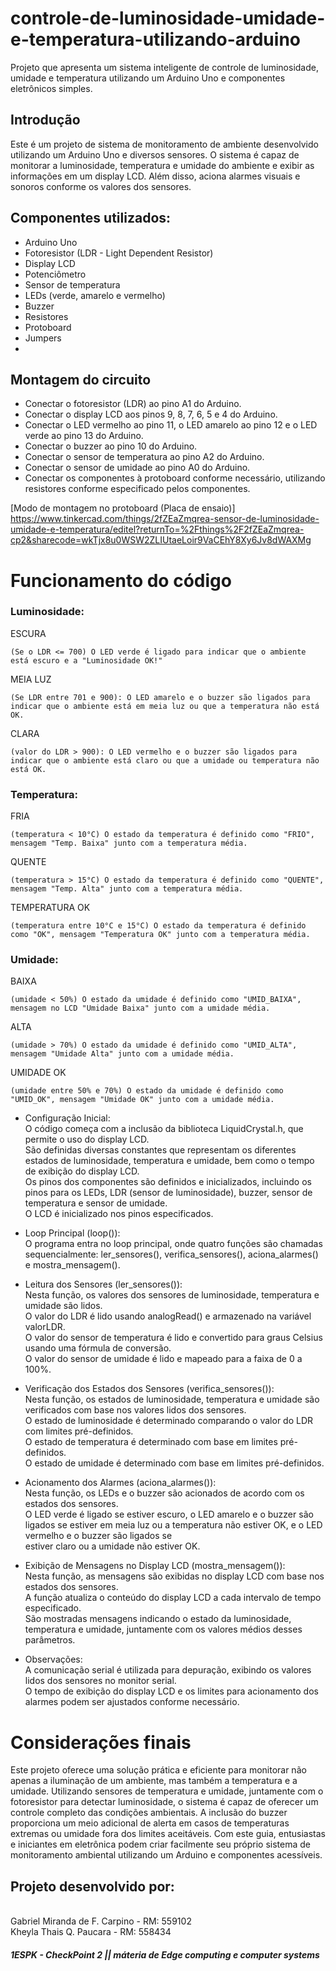 # controle-de-luminosidade-umidade-e-temperatura-utilizando-arduino
Projeto que apresenta um sistema inteligente de controle de luminosidade, umidade e temperatura utilizando um Arduino Uno e componentes eletrônicos simples.

## Introdução
Este é um projeto de sistema de monitoramento de ambiente desenvolvido utilizando um Arduino Uno e diversos sensores. O sistema é capaz de monitorar a luminosidade, temperatura e umidade do ambiente e exibir as informações em um display LCD. Além disso, aciona alarmes visuais e sonoros conforme os valores dos sensores.

## Componentes utilizados:

- Arduino Uno
- Fotoresistor (LDR - Light Dependent Resistor)
- Display LCD
- Potenciômetro
- Sensor de temperatura
- LEDs (verde, amarelo e vermelho)
- Buzzer
- Resistores
- Protoboard
- Jumpers
- 
## Montagem do circuito

- Conectar o fotoresistor (LDR) ao pino A1 do Arduino.
- Conectar o display LCD aos pinos 9, 8, 7, 6, 5 e 4 do Arduino.
- Conectar o LED vermelho ao pino 11, o LED amarelo ao pino 12 e o LED verde ao pino 13 do Arduino.
- Conectar o buzzer ao pino 10 do Arduino.
- Conectar o sensor de temperatura ao pino A2 do Arduino.
- Conectar o sensor de umidade ao pino A0 do Arduino.
- Conectar os componentes à protoboard conforme necessário, utilizando resistores conforme especificado pelos componentes.

[Modo de montagem no protoboard (Placa de ensaio)]
<br>https://www.tinkercad.com/things/2fZEaZmqrea-sensor-de-luminosidade-umidade-e-temperatura/editel?returnTo=%2Fthings%2F2fZEaZmqrea-cp2&sharecode=wkTjx8u0WSW2ZLIUtaeLoir9VaCEhY8Xy6Jv8dWAXMg

# Funcionamento do código

### Luminosidade:

ESCURA 

    (Se o LDR <= 700) O LED verde é ligado para indicar que o ambiente está escuro e a "Luminosidade OK!"
    
MEIA LUZ 

    (Se LDR entre 701 e 900): O LED amarelo e o buzzer são ligados para indicar que o ambiente está em meia luz ou que a temperatura não está OK.
    
CLARA 

    (valor do LDR > 900): O LED vermelho e o buzzer são ligados para indicar que o ambiente está claro ou que a umidade ou temperatura não está OK.

### Temperatura:

FRIA 

    (temperatura < 10°C) O estado da temperatura é definido como "FRIO", mensagem "Temp. Baixa" junto com a temperatura média.
    
QUENTE 

    (temperatura > 15°C) O estado da temperatura é definido como "QUENTE", mensagem "Temp. Alta" junto com a temperatura média.
    
TEMPERATURA OK 

    (temperatura entre 10°C e 15°C) O estado da temperatura é definido como "OK", mensagem "Temperatura OK" junto com a temperatura média.
    
### Umidade:

BAIXA 

    (umidade < 50%) O estado da umidade é definido como "UMID_BAIXA", mensagem no LCD "Umidade Baixa" junto com a umidade média.
    
ALTA 

    (umidade > 70%) O estado da umidade é definido como "UMID_ALTA", mensagem "Umidade Alta" junto com a umidade média.
    
UMIDADE OK 

    (umidade entre 50% e 70%) O estado da umidade é definido como "UMID_OK", mensagem "Umidade OK" junto com a umidade média.


- Configuração Inicial:
<br>O código começa com a inclusão da biblioteca LiquidCrystal.h, que permite o uso do display LCD.
<br>São definidas diversas constantes que representam os diferentes estados de luminosidade, temperatura e umidade, bem como o tempo de exibição do display LCD.
<br>Os pinos dos componentes são definidos e inicializados, incluindo os pinos para os LEDs, LDR (sensor de luminosidade), buzzer, sensor de temperatura e sensor de umidade.
<br>O LCD é inicializado nos pinos especificados.

- Loop Principal (loop()):
<br>O programa entra no loop principal, onde quatro funções são chamadas sequencialmente: ler_sensores(), verifica_sensores(), aciona_alarmes() e mostra_mensagem().

- Leitura dos Sensores (ler_sensores()):
<br>Nesta função, os valores dos sensores de luminosidade, temperatura e umidade são lidos.
<br>O valor do LDR é lido usando analogRead() e armazenado na variável valorLDR.
<br>O valor do sensor de temperatura é lido e convertido para graus Celsius usando uma fórmula de conversão.
<br>O valor do sensor de umidade é lido e mapeado para a faixa de 0 a 100%.

- Verificação dos Estados dos Sensores (verifica_sensores()):
<br>Nesta função, os estados de luminosidade, temperatura e umidade são verificados com base nos valores lidos dos sensores.
<br>O estado de luminosidade é determinado comparando o valor do LDR com limites pré-definidos.
<br>O estado de temperatura é determinado com base em limites pré-definidos.
<br>O estado de umidade é determinado com base em limites pré-definidos.

- Acionamento dos Alarmes (aciona_alarmes()):
<br>Nesta função, os LEDs e o buzzer são acionados de acordo com os estados dos sensores.
<br>O LED verde é ligado se estiver escuro, o LED amarelo e o buzzer são ligados se estiver em meia luz ou a temperatura não estiver OK, e o LED vermelho e o buzzer são ligados se <br>estiver claro ou a umidade não estiver OK.

- Exibição de Mensagens no Display LCD (mostra_mensagem()):
<br>Nesta função, as mensagens são exibidas no display LCD com base nos estados dos sensores.
<br>A função atualiza o conteúdo do display LCD a cada intervalo de tempo especificado.
<br>São mostradas mensagens indicando o estado da luminosidade, temperatura e umidade, juntamente com os valores médios desses parâmetros.

- Observações:
<br>A comunicação serial é utilizada para depuração, exibindo os valores lidos dos sensores no monitor serial.
<br>O tempo de exibição do display LCD e os limites para acionamento dos alarmes podem ser ajustados conforme necessário.

# Considerações finais

Este projeto oferece uma solução prática e eficiente para monitorar não apenas a iluminação de um ambiente, mas também a temperatura e a umidade. Utilizando sensores de temperatura e umidade, juntamente com o fotoresistor para detectar luminosidade, o sistema é capaz de oferecer um controle completo das condições ambientais. A inclusão do buzzer proporciona um meio adicional de alerta em casos de temperaturas extremas ou umidade fora dos limites aceitáveis. Com este guia, entusiastas e iniciantes em eletrônica podem criar facilmente seu próprio sistema de monitoramento ambiental utilizando um Arduino e componentes acessíveis.

## Projeto desenvolvido por:

<br>Gabriel Miranda de F. Carpino - RM: 559102
<br>Kheyla Thais Q. Paucara - RM: 558434


<h5>1ESPK - CheckPoint 2 || máteria de Edge computing e computer systems</h5>

